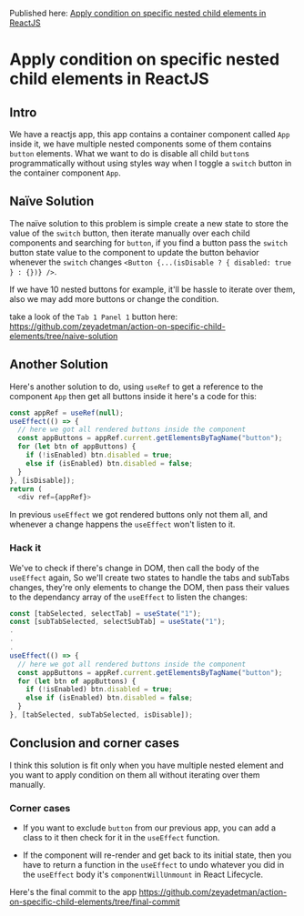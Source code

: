 Published here: [Apply condition on specific nested child elements in ReactJS](https://zeyadetman.github.io/blog/posts/Apply-condition-on-specific-nested-child-elements-in-ReactJS/)

# Apply condition on specific nested child elements in ReactJS

## Intro

We have a reactjs app, this app contains a container component called `App` inside it, we have multiple nested components some of them contains `button` elements. What we want to do is disable all child `button`s programmatically without using styles way when I toggle a `switch` button in the container component `App`.

## Naïve Solution

The naïve solution to this problem is simple create a new state to store the value of the `switch` button, then iterate manually over each child components and searching for `button`, if you find a button pass the `switch` button state value to the component to update the button behavior whenever the `switch` changes `<Button {...(isDisable ? { disabled: true } : {})} />`.

If we have 10 nested buttons for example, it'll be hassle to iterate over them, also we may add more buttons or change the condition.  

take a look of the `Tab 1 Panel 1` button here: https://github.com/zeyadetman/action-on-specific-child-elements/tree/naive-solution

## Another Solution

Here's another solution to do, using `useRef` to get a reference to the component `App` then get all buttons inside it here's a code for this:

```js
const appRef = useRef(null);
useEffect(() => {
  // here we got all rendered buttons inside the component
  const appButtons = appRef.current.getElementsByTagName("button"); 
  for (let btn of appButtons) {
    if (!isEnabled) btn.disabled = true;
    else if (isEnabled) btn.disabled = false;
  }
}, [isDisable]);
return (
  <div ref={appRef}> 
```
In previous `useEffect` we got rendered buttons only not them all, and whenever a change happens the `useEffect` won't listen to it.

### Hack it

We've to check if there's change in DOM, then call the body of the `useEffect` again, So we'll create two states to handle the tabs and subTabs changes, they're only elements to change the DOM, then pass their values to the dependancy array of the `useEffect` to listen the changes:

```js
const [tabSelected, selectTab] = useState("1");
const [subTabSelected, selectSubTab] = useState("1");
.
.
.
useEffect(() => {
  // here we got all rendered buttons inside the component
  const appButtons = appRef.current.getElementsByTagName("button"); 
  for (let btn of appButtons) {
    if (!isEnabled) btn.disabled = true;
    else if (isEnabled) btn.disabled = false;
  }
}, [tabSelected, subTabSelected, isDisable]);
```

## Conclusion and corner cases

I think this solution is fit only when you have multiple nested element and you want to apply condition on them all without iterating over them manually.

### Corner cases

- If you want to exclude `button` from our previous app, you can add a class to it then check for it in the `useEffect` function.

- If the component will re-render and get back to its initial state, then you have to return a function in the `useEffect` to undo whatever you did in the `useEffect` body it's `componentWillUnmount` in React Lifecycle.

Here's the final commit to the app https://github.com/zeyadetman/action-on-specific-child-elements/tree/final-commit
